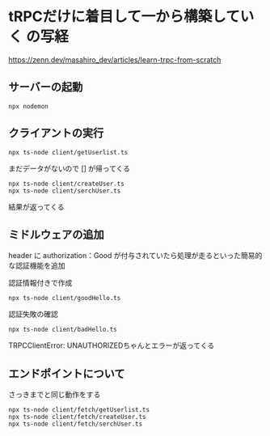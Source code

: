 
# tRPCだけに着目して一から構築していく の写経
https://zenn.dev/masahiro_dev/articles/learn-trpc-from-scratch

## サーバーの起動
```
npx nodemon
```

## クライアントの実行
```
npx ts-node client/getUserlist.ts
```
まだデータがないので [] が帰ってくる


```
npx ts-node client/createUser.ts
npx ts-node client/serchUser.ts
```
結果が返ってくる

## ミドルウェアの追加
header に authorization：Good が付与されていたら処理が走るといった簡易的な認証機能を追加

認証情報付きで作成
```
npx ts-node client/goodHello.ts
```

認証失敗の確認
```
npx ts-node client/badHello.ts
```
TRPCClientError: UNAUTHORIZEDちゃんとエラーが返ってくる

## エンドポイントについて
さっきまでと同じ動作をする
```
npx ts-node client/fetch/getUserlist.ts
npx ts-node client/fetch/createUser.ts
npx ts-node client/fetch/serchUser.ts
```
